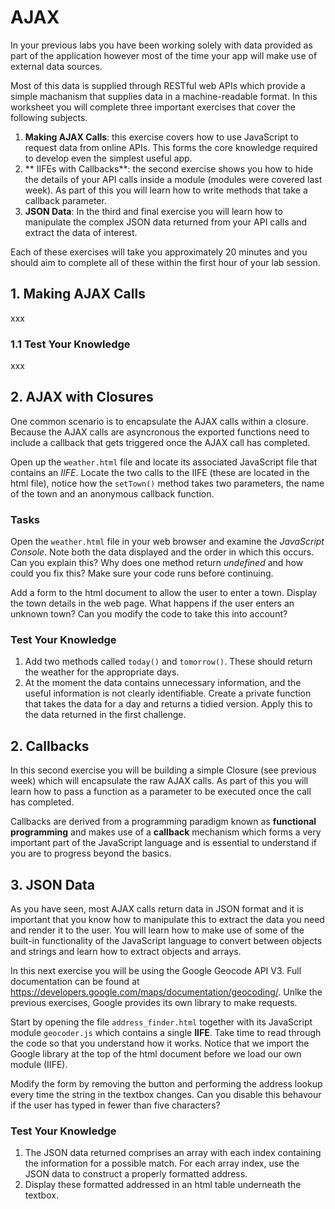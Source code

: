 # AJAX

In your previous labs you have been working solely with data provided as part of the application however most of the time your app will make use of external data sources.

Most of this data is supplied through RESTful web APIs which provide a simple machanism that supplies data in a machine-readable format. In this worksheet you will complete three important exercises that cover the following subjects.

1. **Making AJAX Calls**: this exercise covers how to use JavaScript to request data from online APIs. This forms the core knowledge required to develop even the simplest useful app.
2. ** IIFEs with Callbacks**: the second exercise shows you how to hide the details of your API calls inside a module (modules were covered last week). As part of this you will learn how to write methods that take a callback parameter.
3. **JSON Data**: In the third and final exercise you will learn how to manipulate the complex JSON data returned from your API calls and extract the data of interest.

Each of these exercises will take you approximately 20 minutes and you should aim to complete all of these within the first hour of your lab session.

## 1. Making AJAX Calls

xxx

### 1.1 Test Your Knowledge

xxx

## 2. AJAX with Closures

One common scenario is to encapsulate the AJAX calls within a closure. Because the AJAX calls are asyncronous the exported functions need to include a callback that gets triggered once the AJAX call has completed.

Open up the `weather.html` file and locate its associated JavaScript file that contains an *IIFE*. Locate the two calls to the IIFE (these are located in the html file), notice how the `setTown()` method takes two parameters, the name of the town and an anonymous callback function.

### Tasks

Open the `weather.html` file in your web browser and examine the *JavaScript Console*. Note both the data displayed and the order in which this occurs. Can you explain this? Why does one method return *undefined* and how could you fix this? Make sure your code runs before continuing.

Add a form to the html document to allow the user to enter a town. Display the town details in the web page. What happens if the user enters an unknown town? Can you modify the code to take this into account?

### Test Your Knowledge

1. Add two methods called `today()` and `tomorrow()`. These should return the weather for the appropriate days.
2. At the moment the data contains unnecessary information, and the useful information is not clearly identifiable. Create a private function that takes the data for a day and returns a tidied version. Apply this to the data returned in the first challenge.

## 2. Callbacks

In this second exercise you will be building a simple Closure (see previous week) which will encapsulate the raw AJAX calls. As part of this you will learn how to pass a function as a parameter to be executed once the call has completed.

Callbacks are derived from a programming paradigm known as **functional programming** and makes use of a **callback** mechanism which forms a very important part of the JavaScript language and is essential to understand if you are to progress beyond the basics.



## 3. JSON Data

As you have seen, most AJAX calls return data in JSON format and it is important that you know how to manipulate this to extract the data you need and render it to the user. You will learn how to make use of some of the built-in functionality of the JavaScript language to convert between objects and strings and learn how to extract objects and arrays.

In this next exercise you will be using the Google Geocode API V3. Full documentation can be found at https://developers.google.com/maps/documentation/geocoding/. Unlke the previous exercises, Google provides its own library to make requests.

Start by opening the file `address_finder.html` together with its JavaScript module `geocoder.js` which contains a single **IIFE**. Take time to read through the code so that you understand how it works. Notice that we import the Google library at the top of the html document before we load our own module (IIFE).

Modify the form by removing the button and performing the address lookup every time the string in the textbox changes. Can you disable this behavour if the user has typed in fewer than five characters?

### Test Your Knowledge

1. The JSON data returned comprises an array with each index containing the information for a possible match. For each array index, use the JSON data to construct a properly formatted address.
2. Display these formatted addressed in an html table underneath the textbox.
